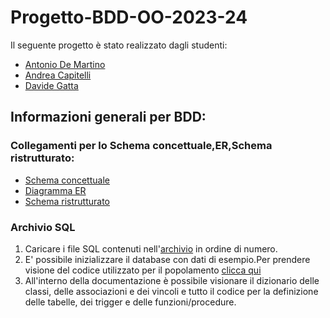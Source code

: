 # Progetto-BDD-OO-2023-24

Il seguente progetto è stato realizzato dagli studenti:
  - [Antonio De Martino](https://github.com/No1dem)
  - [Andrea Capitelli](https://github.com/AndreaCapitelli)
  - [Davide Gatta](https://github.com/Davidcat1118)

## Informazioni generali per BDD:
### Collegamenti per lo Schema concettuale,ER,Schema ristrutturato:
- [Schema concettuale](https://github.com/No1dem/Progetto-BB-OO-2023-24/blob/main/Basi%20Di%20Dati/UMLdef.svg)
- [Diagramma ER](https://github.com/No1dem/Progetto-BB-OO-2023-24/blob/main/Basi%20Di%20Dati/ErDef.svg)
- [Schema ristrutturato](https://github.com/No1dem/Progetto-BB-OO-2023-24)
### Archivio SQL
1. Caricare i file SQL contenuti nell'[archivio](https://github.com/No1dem/Progetto-BB-OO-2023-24/tree/main/Basi%20Di%20Dati/Archivio%20SQL) in ordine di numero.
2. E' possibile inizializzare il database con dati di esempio.Per prendere visione del codice utilizzato per il popolamento [clicca qui](https://github.com/No1dem/Progetto-BB-OO-2023-24/blob/main/Basi%20Di%20Dati/Archivio%20SQL/5.Popolamento%20DB.sql)
3. All'interno della documentazione è possibile visionare il dizionario delle classi, delle associazioni e dei vincoli e tutto il codice per la definizione delle tabelle, dei trigger e delle funzioni/procedure.

